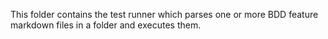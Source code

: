This folder contains the test runner which parses one or more BDD feature
markdown files in a folder and executes them.
